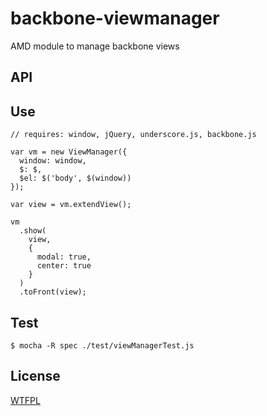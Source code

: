 backbone-viewmanager
====================

AMD module to manage backbone views

API
---


Use
---
```
// requires: window, jQuery, underscore.js, backbone.js

var vm = new ViewManager({
  window: window,
  $: $,
  $el: $('body', $(window))
});

var view = vm.extendView();

vm
  .show(
    view,
    {
      modal: true,
      center: true
    }
  )
  .toFront(view);

```

Test
----

```
$ mocha -R spec ./test/viewManagerTest.js
```

License
-------
[WTFPL](http://www.wtfpl.net/)
